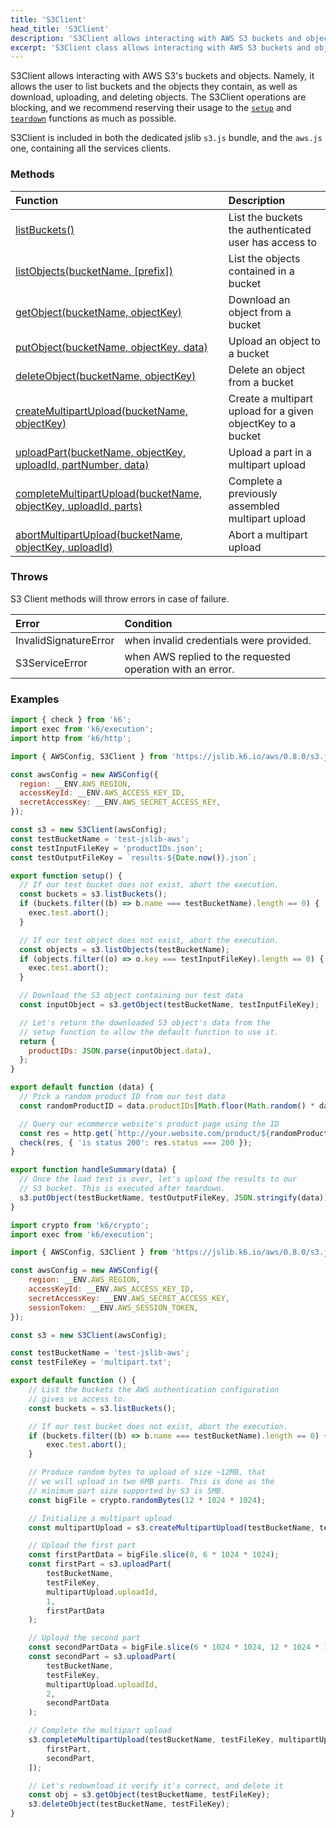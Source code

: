 ```yaml
---
title: 'S3Client'
head_title: 'S3Client'
description: 'S3Client allows interacting with AWS S3 buckets and objects'
excerpt: 'S3Client class allows interacting with AWS S3 buckets and objects'
---
```


<BlockingAwsBlockquote />

S3Client allows interacting with AWS S3's buckets and objects. Namely, it allows the user to list buckets and the objects they contain, as well as download, uploading, and deleting objects. The S3Client operations are blocking, and we recommend reserving their usage to the [`setup`](/using-k6/test-lifecycle/) and [`teardown`](/using-k6/test-lifecycle/) functions as much as possible.

S3Client is included in both the dedicated jslib `s3.js` bundle, and the `aws.js` one, containing all the services clients.

### Methods

| Function                                                                                                                                     | Description                                                  |
| :------------------------------------------------------------------------------------------------------------------------------------------- | :------------------------------------------------------------|
| [listBuckets()](/javascript-api/jslib/aws/s3client/s3client-listbuckets)                                                                     | List the buckets the authenticated user has access to        |
| [listObjects(bucketName, [prefix])](/javascript-api/jslib/aws/s3client/s3client-listobjects/)                                                | List the objects contained in a bucket                       |
| [getObject(bucketName, objectKey)](/javascript-api/jslib/aws/s3client/s3client-getobject/)                                                   | Download an object from a bucket                             |
| [putObject(bucketName, objectKey, data)](/javascript-api/jslib/aws/s3client/s3client-putobject/)                                             | Upload an object to a bucket                                 |
| [deleteObject(bucketName, objectKey)](/javascript-api/jslib/aws/s3client/s3client-deleteobject/)                                             | Delete an object from a bucket                               |
| [createMultipartUpload(bucketName, objectKey)](/javascript-api/jslib/aws/s3client/s3client-createmultipartupload/)                           | Create a multipart upload for a given objectKey to a bucket  |
| [uploadPart(bucketName, objectKey, uploadId, partNumber, data)](/javascript-api/jslib/aws/s3client/s3client-uploadpart/)                     | Upload a part in a multipart upload                          |
| [completeMultipartUpload(bucketName, objectKey, uploadId, parts)](/javascript-api/jslib/aws/s3client/s3client-completemultipartupload/)      | Complete a previously assembled multipart upload             |
| [abortMultipartUpload(bucketName, objectKey, uploadId)](/javascript-api/jslib/aws/s3client/s3client-abortmultipartupload/)                   | Abort a multipart upload                                     |

### Throws

S3 Client methods will throw errors in case of failure.

| Error                 | Condition                                                  |
| :-------------------- | :--------------------------------------------------------- |
| InvalidSignatureError | when invalid credentials were provided.                    |
| S3ServiceError        | when AWS replied to the requested operation with an error. |

### Examples

<CodeGroup labels={[]}>

```javascript
import { check } from 'k6';
import exec from 'k6/execution';
import http from 'k6/http';

import { AWSConfig, S3Client } from 'https://jslib.k6.io/aws/0.8.0/s3.js';

const awsConfig = new AWSConfig({
  region: __ENV.AWS_REGION,
  accessKeyId: __ENV.AWS_ACCESS_KEY_ID,
  secretAccessKey: __ENV.AWS_SECRET_ACCESS_KEY,
});

const s3 = new S3Client(awsConfig);
const testBucketName = 'test-jslib-aws';
const testInputFileKey = 'productIDs.json';
const testOutputFileKey = `results-${Date.now()}.json`;

export function setup() {
  // If our test bucket does not exist, abort the execution.
  const buckets = s3.listBuckets();
  if (buckets.filter((b) => b.name === testBucketName).length == 0) {
    exec.test.abort();
  }

  // If our test object does not exist, abort the execution.
  const objects = s3.listObjects(testBucketName);
  if (objects.filter((o) => o.key === testInputFileKey).length == 0) {
    exec.test.abort();
  }

  // Download the S3 object containing our test data
  const inputObject = s3.getObject(testBucketName, testInputFileKey);

  // Let's return the downloaded S3 object's data from the
  // setup function to allow the default function to use it.
  return {
    productIDs: JSON.parse(inputObject.data),
  };
}

export default function (data) {
  // Pick a random product ID from our test data
  const randomProductID = data.productIDs[Math.floor(Math.random() * data.productIDs.length)];

  // Query our ecommerce website's product page using the ID
  const res = http.get(`http://your.website.com/product/${randomProductID}/`);
  check(res, { 'is status 200': res.status === 200 });
}

export function handleSummary(data) {
  // Once the load test is over, let's upload the results to our
  // S3 bucket. This is executed after teardown.
  s3.putObject(testBucketName, testOutputFileKey, JSON.stringify(data));
}
```

</CodeGroup>

<CodeGroup labels={[]}>

```javascript
import crypto from 'k6/crypto';
import exec from 'k6/execution';

import { AWSConfig, S3Client } from 'https://jslib.k6.io/aws/0.8.0/s3.js';

const awsConfig = new AWSConfig({
    region: __ENV.AWS_REGION,
    accessKeyId: __ENV.AWS_ACCESS_KEY_ID,
    secretAccessKey: __ENV.AWS_SECRET_ACCESS_KEY,
    sessionToken: __ENV.AWS_SESSION_TOKEN,
});

const s3 = new S3Client(awsConfig);

const testBucketName = 'test-jslib-aws';
const testFileKey = 'multipart.txt';

export default function () {
    // List the buckets the AWS authentication configuration
    // gives us access to.
    const buckets = s3.listBuckets();

    // If our test bucket does not exist, abort the execution.
    if (buckets.filter((b) => b.name === testBucketName).length == 0) {
        exec.test.abort();
    }

    // Produce random bytes to upload of size ~12MB, that
    // we will upload in two 6MB parts. This is done as the
    // minimum part size supported by S3 is 5MB.
    const bigFile = crypto.randomBytes(12 * 1024 * 1024);

    // Initialize a multipart upload
    const multipartUpload = s3.createMultipartUpload(testBucketName, testFileKey);

    // Upload the first part
    const firstPartData = bigFile.slice(0, 6 * 1024 * 1024);
    const firstPart = s3.uploadPart(
        testBucketName,
        testFileKey,
        multipartUpload.uploadId,
        1,
        firstPartData
    );

    // Upload the second part
    const secondPartData = bigFile.slice(6 * 1024 * 1024, 12 * 1024 * 1024);
    const secondPart = s3.uploadPart(
        testBucketName,
        testFileKey,
        multipartUpload.uploadId,
        2,
        secondPartData
    );

    // Complete the multipart upload
    s3.completeMultipartUpload(testBucketName, testFileKey, multipartUpload.uploadId, [
        firstPart,
        secondPart,
    ]);

    // Let's redownload it verify it's correct, and delete it
    const obj = s3.getObject(testBucketName, testFileKey);
    s3.deleteObject(testBucketName, testFileKey);
}
```

</CodeGroup>
